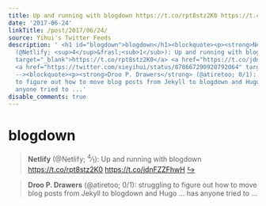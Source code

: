 ```yaml
---
title: Up and running with blogdown https://t.co/rpt8stz2K0 https://t.co/jdnFZZFhwH
date: '2017-06-24'
linkTitle: /post/2017/06/24/
source: Yihui's Twitter Feeds
description: ' <h1 id="blogdown">blogdown</h1><blockquote><p><strong>Netlify</strong>
  (@Netlify; <sup>4</sup>&frasl;<sub>1</sub>): Up and running with blogdown <a href="https://t.co/rpt8stz2K0"
  target="_blank">https://t.co/rpt8stz2K0</a> <a href="https://t.co/jdnFZZFhwH" target="_blank">https://t.co/jdnFZZFhwH</a>
  <a href="https://twitter.com/xieyihui/status/878667290920792064" target="_blank">&#8618;</a></p></blockquote><!--
  --><blockquote><p><strong>Droo P. Drawers</strong> (@atiretoo; 0/1): struggling
  to figure out how to move blog posts from Jekyll to blogdown and Hugo &hellip; has
  anyone tried to ...'
disable_comments: true
---
```

 <h1 id="blogdown">blogdown</h1><blockquote><p><strong>Netlify</strong> (@Netlify; <sup>4</sup>&frasl;<sub>1</sub>): Up and running with blogdown <a href="https://t.co/rpt8stz2K0" target="_blank">https://t.co/rpt8stz2K0</a> <a href="https://t.co/jdnFZZFhwH" target="_blank">https://t.co/jdnFZZFhwH</a> <a href="https://twitter.com/xieyihui/status/878667290920792064" target="_blank">&#8618;</a></p></blockquote><!-- --><blockquote><p><strong>Droo P. Drawers</strong> (@atiretoo; 0/1): struggling to figure out how to move blog posts from Jekyll to blogdown and Hugo &hellip; has anyone tried to ...